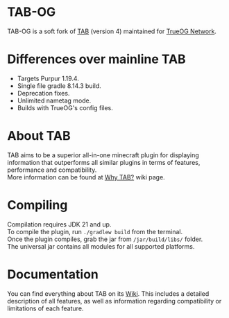 # TAB-OG

TAB-OG is a soft fork of [TAB](https://github.com/NEZNAMY/TAB) (version 4) maintained for [TrueOG Network](https://true-og.net/).

# Differences over mainline TAB

- Targets Purpur 1.19.4.
- Single file gradle 8.14.3 build.
- Deprecation fixes.
- Unlimited nametag mode.
- Builds with TrueOG's config files.

# About TAB
TAB aims to be a superior all-in-one minecraft plugin for displaying information that outperforms all 
similar plugins in terms of features, performance and compatibility.  
More information can be found at [Why TAB?](https://github.com/NEZNAMY/TAB/wiki/Why-TAB%3F) wiki page.

# Compiling
Compilation requires JDK 21 and up.  
To compile the plugin, run `./gradlew build` from the terminal.  
Once the plugin compiles, grab the jar from `/jar/build/libs/` folder.  
The universal jar contains all modules for all supported platforms.

# Documentation
You can find everything about TAB on its [Wiki](https://github.com/NEZNAMY/TAB/wiki). This includes a detailed description
of all features, as well as information regarding compatibility or limitations of each feature.  
